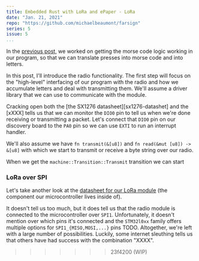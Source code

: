 ```yaml
---
title: Embedded Rust with LoRa and ePaper - LoRa
date: "Jan. 21, 2021"
repo: "https://github.com/michaelbeaumont/farsign"
series: 5
issue: 5
...
```


[previous]: embedded-rust-with-lorawan-and-epaper-3
[discovery-board]: https://www.st.com/en/evaluation-tools/b-l072z-lrwan1.html "Discovery board"
[repo]: https://github.com/michaelbeaumont/farsign
[discovery-manual]: https://www.st.com/resource/en/user_manual/dm00329995-discovery-kit-for-lorawan-sigfox-and-lpwan-protocols-with-stm32l0-stmicroelectronics.pdf "discovery board manual"
[uc-datasheet]: https://www.st.com/resource/en/datasheet/stm32l072v8.pdf "Microcontroller datasheet"
[uc-reference]: https://www.st.com/resource/en/reference_manual/dm00108281-ultralowpower-stm32l0x2-advanced-armbased-32bit-mcus-stmicroelectronics.pdf "Microcontroller reference manual"
[embedded-book]: https://rust-embedded.github.io/book
[epaper-page]: https://www.waveshare.com/product/displays/e-paper/epaper-2/2.9inch-e-paper-module-b.htm
[epaper-wiki]: https://www.waveshare.com/wiki/2.9inch_e-Paper_Module_(B)
[epaper-datasheet]: https://www.waveshare.com/wiki/File:2.9inch-e-paper-b-specification.pdf
[epd-waveshare]: https://github.com/caemor/epd-waveshare
[module-datasheet]: https://wireless.murata.com/pub/RFM/data/type_abz.pdf
[sx1276-datasheet]: https://www.mouser.com/datasheet/2/761/sx1276-1278113.pdf

In the [previous post][previous], we worked on getting the morse code logic
working in our program, so that we can translate presses into morse code and
into letters.

In this post, I'll introduce the radio functionality. The first step will focus
on the "high-level" interfacing of our program with the radio and how we
accumulate letters and deal with transmitting them. We'll assume a driver
library that we can use to communicate with the module.

Cracking open both the [the SX1276 datasheet][sx1276-datashet] and the [xXXX] 
tells us that we can monitor the `DIO0` pin to tell us when we're done receiving
or transmitting a packet. Let's connect that `DIO0` pin on our discovery
board to the `PA0` pin so we can use `EXTI` to run an interrupt handler.

We'll also assume we have `fn transmit(&[u8])` and `fn read(&mut [u8]) -> &[u8]` 
with which we start to transmit or receive a byte string over our radio.

When we get the `machine::Transition::Transmit` transition we can start

### LoRa over SPI

Let's take another look at the [datasheet for our LoRa module][module-datasheet]
(the component our microcontroller lives inside of).

It doesn't tell us too much, but it does tell us that the radio module is
connected to the microcontroller over `SPI1`. Unfortunately, it doesn't mention
over which pins it's connected and the `STM32l0xx` family offers multiple
options for `SPI1_{MISO,MOSI,...}` pins TODO. Altogether, we're left with a
large number of possibilities. Luckily, some internet sleuthing tells us that
others have had success with the combination "XXXX".
>>>>>>> 23f4200 (WIP)

